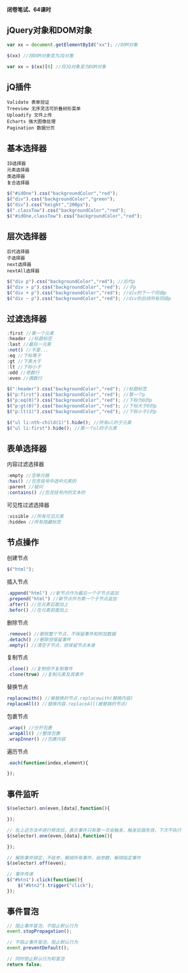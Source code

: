**闭卷笔试、64课时**

## jQuery对象和DOM对象
```javascript
var xx = document.getElementById("xx"); //DOM对象

$(xx) //将DOM对象变为JQ对象

var xx = $(xx)[0] //将JQ对象变为DOM对象

```

## jQ插件
```
Validate 表单验证
Treeview 无序灵活可折叠树形菜单
Uploadify 文件上传
Echarts 强大图像处理
Pagination 数据分页
```

## 基本选择器
```
ID选择器
元素选择器
类选择器
复合选择器
```

```javascript
$("#idOne").css("backgroundColor","red");
$("div").css("backgroundColor","green");
$("div").css("height","200px");
$(".classTow").css("backgroundColor","red");
$("#idOne,classTow").css("backgroundColor","red");
```

## 层次选择器
```
后代选择器
子选择器
next选择器
nextAll选择器
```
```javascript
$("div p").css("backgroundColor","red"); //后代p
$("div > p").css("backgroundColor","red"); //子p
$("div + p").css("backgroundColor","red"); //div的下一个同级p
$("div ~ p").css("backgroundColor","red"); //div的后续所有同级p
```
## 过滤选择器
```javascript
:first //第一个元素
:header //标题标签
:last //最后一元素
:not() //不是...
:eq //下标等于
:gt //下表大于
:lt //下标小于
:odd //奇数行
:even //偶数行
```
```javascript
$(":header").css("backgroundColor","red"); //标题标签
$("p:first").css("backgroundColor","red"); //第一个p
$("p:eq(0)").css("backgroundColor","red"); //下标为0的p
$("p:gt(0)").css("backgroundColor","red"); //下标大于0的p
$("p:lt(1)").css("backgroundColor","red"); //下标小于1的p
```

```javascript
$("ul li:nth-child(1)").hide(); //所有ul的子元素
$("ul li:first").hide(); //第一个ul的子元素
```

## 表单选择器
内容过滤选择器
```javascript
:empty //空单元格
:has() //包含括号中选中元素的
:parent //疑问
:contains() //包含括号内的文本的
```

可见性过滤选择器
```javascript
:visible //所有可见元素
:hidden //所有隐藏标签
```

## 节点操作
创建节点
```javascript
$("html");
```
插入节点
```javascript
.append("html") //新节点作为最后一个子节点追加
.prepend("html") //新节点作为第一个子节点追加
.after() //在元素后面加上
.befor() //在元素前面加上
```
删除节点
```javascript
.remove() //删除整个节点，不保留事件和附加数据
.detach() //删除但保留事件
.empty() //清空子节点，但保留节点本身
```
复制节点
```javascript
.clone() //复制但不复制事件
.clone(true) //复制元素及其事件
```
替换节点
```javascript
replacewith() //被替换的节点.replacewith(替换内容)
replaceAll() //替换内容.replaceAll(被替换的节点)
```
包裹节点
```javascript
.wrap() //分开包裹
.wrapAll() //整体包裹
.wrapInner() //包裹内容
```
遍历节点
```javascript
.each(function(index,element){

});
```

## 事件监听
```javascript
$(selector).on(even,[data],function(){

});

// 在上述方法中进行修改后，表示事件只有第一次会触发，触发后就失效，下次不执行
$(selector).one(even,[data],function(){

});

// 解除事件绑定，不给参，解绑所有事件，给参数，解绑指定事件
$(selector).off(even);

// 事件传递
$("#btn1").click(function(){
    $("#btn2").trigger("click");
});
```

## 事件冒泡
```javascript
// 阻止事件冒泡，不阻止默认行为
event.stopPropagation();

// 不阻止事件冒泡，阻止默认行为
event.preventDefault();

// 同时阻止默认行为和冒泡
return false;
```